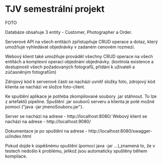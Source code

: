 # TJV semestrální projekt
FOTO 

Databáze obsahuje 3 entity - Customer, Photographer a Order.

Serverové API na všech entitách zpřístupňuje CRUD operace a dotaz, který umožňuje vyhledávat objednávky v zadaném cenovém rozmezí. 

Webový klient také umožňuje provádět všechny CRUD operace na všech entitách a komplexní operaci objednání objednávky. (kontrola existence a dostupnosti všech požadovaných fotografů, přidání k uživateli a zúčasněným fotografům)

Zdrojový kód k serverové části se nachází uvnitř složky foto, zdrojový kód klienta se nachází ve složce foto-client.

Ke spuštění aplikace je potřeba zkompilované soubory .jar stáhnout. To lze z artefaktů pipeline. 
Spuštění .jar souborů serveru a klienta je poté možné pomocí ("java -jar jmenoSouboru.jar").

Server se nachází na adrese - http://localhost:8080/
Webový klient se nachází na adrese - http://localhost:9080/

Dokumentace je po spuštění na adrese - http://localhost:8080/swagger-ui/index.html

Pokud dojde k úspěšnému spuštění (pomocí java -jar ...),znamená to, že v testech nedošlo k problému, jelikož jsou automaticky spuštěny během kompilace.
